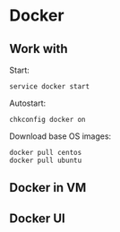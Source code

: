 # Docker

## Work with

Start:

    service docker start

Autostart:

    chkconfig docker on

Download base OS images:

    docker pull centos
    docker pull ubuntu

## Docker in VM 

## Docker UI
